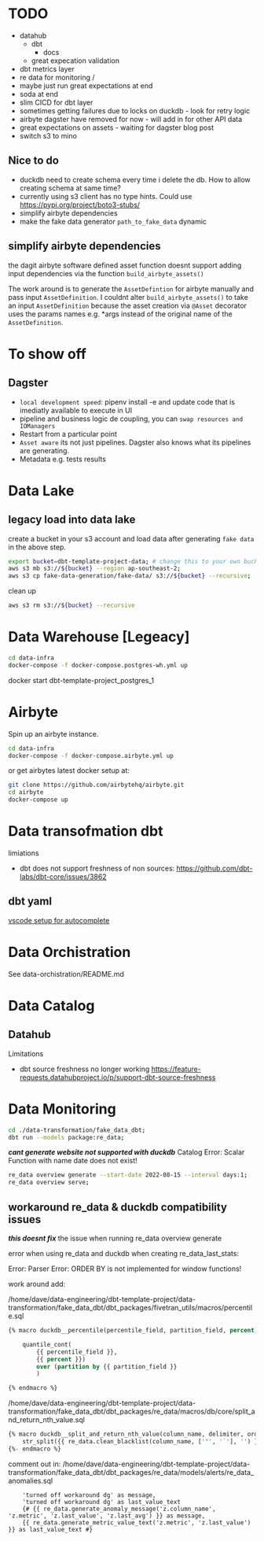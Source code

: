 # TODO
- datahub 
    - dbt 
        - docs
    - great expecation validation
- dbt metrics layer
- re data for monitoring / 
- maybe just run great expectations at end
- soda at end
- slim CICD for dbt layer
- sometimes getting failures due to locks on duckdb - look for retry logic
- airbyte dagster have removed for now - will add in for other API data
- great expectations on assets - waiting for dagster blog post
- switch s3 to mino

## Nice to do
- duckdb need to create schema every time i delete the db. How to allow creating schema at same time?
- currently using s3 client has no type hints. Could use https://pypi.org/project/boto3-stubs/
- simplify airbyte dependencies
- make the fake data generator `path_to_fake_data` dynamic

## simplify airbyte dependencies

the dagit airbyte software defined asset function doesnt support adding input dependencies via the function `build_airbyte_assets()`

The work around is to generate the `AssetDefintion` for airbyte manually and pass input `AssetDefinition`. I couldnt alter `build_airbyte_assets()` to take an input `AssetDefinition` because the asset creation via `@Asset` decorator uses the params names e.g. *args instead of the original name of the `AssetDefinition`.

# To show off

## Dagster
- `local development speed`: pipenv install -e and update code that is imediatly available to execute in UI
- pipeline and business logic de coupling, you can `swap resources and IOManagers`
- Restart from a particular point
- `Asset aware` its not just pipelines. Dagster also knows what its pipelines are generating.
- Metadata e.g. tests results


# Data Lake

## legacy load into data lake

create a bucket in your s3 account and load data after generating `fake data` in the above step.

```bash
export bucket=dbt-template-project-data; # change this to your own bucket
aws s3 mb s3://${bucket} --region ap-southeast-2;
aws s3 cp fake-data-generation/fake-data/ s3://${bucket} --recursive;
```

clean up
```bash
aws s3 rm s3://${bucket} --recursive
```

# Data Warehouse [Legeacy]

```bash
cd data-infra
docker-compose -f docker-compose.postgres-wh.yml up
```

docker start dbt-template-project_postgres_1


# Airbyte

Spin up an airbyte instance.
```bash
cd data-infra
docker-compose -f docker-compose.airbyte.yml up
```

or get airbytes latest docker setup at:

```bash
git clone https://github.com/airbytehq/airbyte.git
cd airbyte
docker-compose up
```
# Data transofmation dbt

limiations
- dbt does not support freshness of non sources: https://github.com/dbt-labs/dbt-core/issues/3862

## dbt yaml

[vscode setup for autocomplete](https://github.com/dbt-labs/dbt-jsonschema)

# Data Orchistration

See data-orchistration/README.md

# Data Catalog

## Datahub

Limitations
- dbt source freshness no longer working https://feature-requests.datahubproject.io/p/support-dbt-source-freshness


# Data Monitoring

```bash
cd ./data-transformation/fake_data_dbt;
dbt run --models package:re_data;
```

***cant generate website not supported with duckdb*** Catalog Error: Scalar Function with name date does not exist!
```bash
re_data overview generate --start-date 2022-08-15 --interval days:1;
re_data overview serve;
```

## workaround re_data & duckdb compatibility issues
***this doesnt fix*** the issue when running re_data overview generate

error when using re_data and duckdb when creating re_data_last_stats:

Error: Parser Error: ORDER BY is not implemented for window functions!

work around add:

/home/dave/data-engineering/dbt-template-project/data-transformation/fake_data_dbt/dbt_packages/fivetran_utils/macros/percentile.sql

```sql
{% macro duckdb__percentile(percentile_field, partition_field, percent)  %}

    quantile_cont( 
        {{ percentile_field }}, 
        {{ percent }}) 
        over (partition by {{ partition_field }}    
        )

{% endmacro %}
```

/home/dave/data-engineering/dbt-template-project/data-transformation/fake_data_dbt/dbt_packages/re_data/macros/db/core/split_and_return_nth_value.sql

```sql
{% macro duckdb__split_and_return_nth_value(column_name, delimiter, ordinal) -%}
    str_split({{ re_data.clean_blacklist(column_name, ['"', '`'], '') }}, '{{ delimiter }}', {{ ordinal }})[2]
{%- endmacro %}
```

comment out
in: /home/dave/data-engineering/dbt-template-project/data-transformation/fake_data_dbt/dbt_packages/re_data/models/alerts/re_data_anomalies.sql

```jinja
    'turned off workaround dg' as message,
    'turned off workaround dg' as last_value_text
    {# {{ re_data.generate_anomaly_message('z.column_name', 'z.metric', 'z.last_value', 'z.last_avg') }} as message,
    {{ re_data.generate_metric_value_text('z.metric', 'z.last_value') }} as last_value_text #}
```